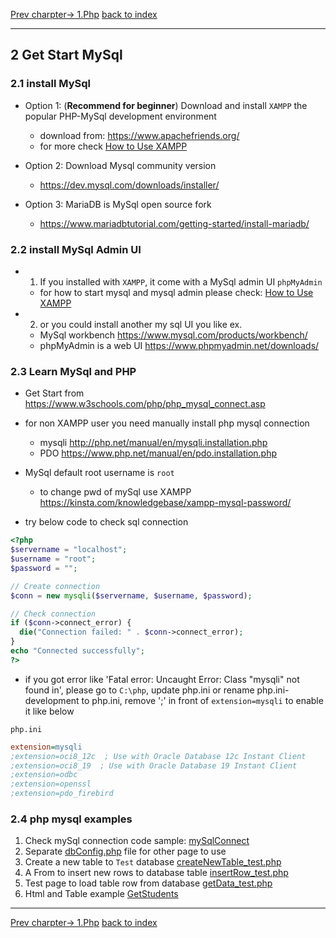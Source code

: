    [Prev charpter-> 1.Php](1.getStartPhp.md)
   [back to index](readme.md)

---
## 2 Get Start MySql

### 2.1 install MySql

- Option 1: (**Recommend for beginner**) Download and install `XAMPP` the popular PHP-MySql development environment
  - download from: <https://www.apachefriends.org/>
  - for more check [How to Use XAMPP](./XAMPP_howto.md)

- Option 2: Download Mysql community version
  - <https://dev.mysql.com/downloads/installer/>

- Option 3: MariaDB is MySql open source fork
  - <https://www.mariadbtutorial.com/getting-started/install-mariadb/>


### 2.2 install MySql Admin UI

- 1. If you installed with `XAMPP`, it come with a MySql admin UI `phpMyAdmin`
    - for how to start mysql and mysql admin please check: [How to Use XAMPP](./XAMPP_howto.md)
- 2. or you could install another my sql UI you like ex.
  - MySql workbench <https://www.mysql.com/products/workbench/>
  - phpMyAdmin is a web UI <https://www.phpmyadmin.net/downloads/>


### 2.3 Learn MySql and PHP

- Get Start from <https://www.w3schools.com/php/php_mysql_connect.asp>

- for non XAMPP user you need manually install php mysql connection
    - mysqli <http://php.net/manual/en/mysqli.installation.php>
    - PDO <https://www.php.net/manual/en/pdo.installation.php>

- MySql default root username is `root`
    - to change pwd of mySql use XAMPP <https://kinsta.com/knowledgebase/xampp-mysql-password/>

- try below code to check sql connection

```php
<?php
$servername = "localhost";
$username = "root";
$password = "";

// Create connection
$conn = new mysqli($servername, $username, $password);

// Check connection
if ($conn->connect_error) {
  die("Connection failed: " . $conn->connect_error);
}
echo "Connected successfully";
?>
```

- if you got error like 'Fatal error: Uncaught Error: Class "mysqli" not found in', please go to `C:\php`, update php.ini or rename php.ini-development to php.ini, remove ';' in front of `extension=mysqli` to enable it like below

`php.ini`

```ini
extension=mysqli
;extension=oci8_12c  ; Use with Oracle Database 12c Instant Client
;extension=oci8_19  ; Use with Oracle Database 19 Instant Client
;extension=odbc
;extension=openssl
;extension=pdo_firebird
```

### 2.4 php mysql examples

 1. Check mySql connection code sample: [mySqlConnect](./2_mySql/mySqlConect_test.php)
 2. Separate [dbConfig.php](./2_mySql/dbconfig.php) file for other page to use
 3. Create a new table to `Test` database [createNewTable_test.php](./2_mySql/createNewTable_test.php)
 4. A From to insert new rows to database table [insertRow_test.php](./2_mySql/insertRow_test.php)
 5. Test page to load table row from database [getData_test.php](./2_mySql/GetData_test.php)
 6. Html and Table example [GetStudents](./2_mySql/GetStudents_HtmlTableSample.php)

---

[Prev charpter-> 1.Php](1.getStartPhp.md)
[back to index](readme.md)